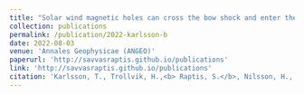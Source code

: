 ```yaml
---
title: "Solar wind magnetic holes can cross the bow shock and enter the magnetosheath"
collection: publications
permalink: /publication/2022-karlsson-b
date: 2022-08-03
venue: 'Annales Geophysicae (ANGEO)'
paperurl: 'http://savvasraptis.github.io/publications'
link: 'http://savvasraptis.github.io/publications'
citation: 'Karlsson, T., Trollvik, H.,<b> Raptis, S.</b>, Nilsson, H., & Madanian, H. (2021). Solar wind magnetic holes can cross the bow shock and enter the magnetosheath. <i>Ann. Geophys.</i> (<b>under review </b>)'
---
```

